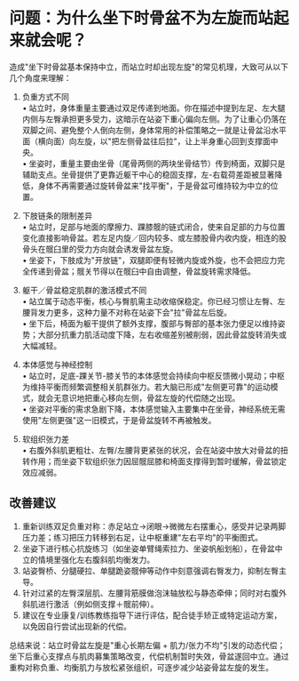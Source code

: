 # 问题：为什么坐下时骨盆不为左旋而站起来就会呢？

造成"坐下时骨盆基本保持中立，而站立时却出现左旋"的常见机理，大致可从以下几个角度来理解：

1. 负重方式不同  
   • 站立时，身体重量主要通过双足传递到地面。你在描述中提到左足、左大腿内侧与左臀承担更多受力，这暗示在站姿下重心偏向左侧。为了让重心仍落在双脚之间、避免整个人倒向左侧，身体常用的补偿策略之一就是让骨盆沿水平面（横向面）向左旋，以"把左侧骨盆往后拉"，让上半身重心回到支撑面中央。  
   • 坐姿时，重量主要由坐骨（尾骨两侧的两块坐骨结节）传到椅面，双脚只是辅助支点。坐骨提供了更靠近躯干中心的稳固支撑，左-右载荷差距被显著降低，身体不再需要通过旋转骨盆来"找平衡"，于是骨盆可维持较为中立的位置。

2. 下肢链条的限制差异  
   • 站立时，足部与地面的摩擦力、踝膝髋的链式闭合，使来自足部的力与位置变化直接影响骨盆。若左足内旋／回内较多、或左膝股骨内收内旋，相连的股骨头在髋臼里的受力方向就会诱发骨盆左旋。  
   • 坐姿下，下肢成为"开放链"，双腿即便有轻微内旋或外旋，也不会把应力完全传递到骨盆；髋关节得以在髋臼中自由调整，骨盆旋转需求降低。

3. 躯干／骨盆稳定肌群的激活模式不同  
   • 站立属于动态平衡，核心与臀肌需主动收缩保稳定。你已经习惯让左臀、左腰背发力更多，这种力量不对称在站姿下会"拉"骨盆左后旋。  
   • 坐下后，椅面为躯干提供了额外支撑，腹部与臀部的基本张力便足以维持姿势；大部分抗重力肌活动度下降，左右收缩差别被削弱，因此骨盆旋转消失或大幅减轻。

4. 本体感觉与神经控制  
   • 站立时，足底-踝关节-膝关节的本体感觉会持续向中枢反馈微小晃动；中枢为维持平衡而频繁调整相关肌群张力。若大脑已形成"左侧更可靠"的运动模式，就会无意识地把重心移向左侧，骨盆左旋的代偿随之出现。  
   • 坐姿对平衡的需求急剧下降，本体感觉输入主要集中在坐骨，神经系统无需使用"左侧更强"这一旧模式，于是骨盆旋转不再被触发。

5. 软组织张力差  
   • 右腹外斜肌更粗壮、左臀/左腰背更紧张的状况，会在站姿中放大对骨盆的扭转作用；而坐姿下软组织张力因屈髋屈膝和椅面支撑得到暂时缓解，骨盆锁定效应减弱。

## 改善建议

1. 重新训练双足负重对称：赤足站立→闭眼→微微左右摆重心，感受并记录两脚压力差；练习把压力转移到右足，让中枢重建"左右平均"的平衡图式。  
2. 坐姿下进行核心抗旋练习（如坐姿单臂绳索拉力、坐姿帆船划船），在骨盆中立的情境里强化左右腹斜肌均衡发力。  
3. 站姿臀桥、分腿硬拉、单腿跪姿髋伸等动作中刻意强调右臀发力，抑制左臀主导。  
4. 针对过紧的左臀深层肌、左腰背筋膜做泡沫轴放松与静态牵伸；同时对右腹外斜肌进行激活（例如侧支撑＋髋前伸）。  
5. 建议在专业康复/训练教练指导下进行评估，配合徒手矫正或特定运动方案，以免因自行尝试出现新的代偿。

总结来说：站立时骨盆左旋是"重心长期左偏 + 肌力/张力不均"引发的动态代偿；坐下后重心支撑点与肌肉募集策略改变，代偿机制暂时失效，骨盆遂回中立。通过重构对称负重、均衡肌力与放松紧张组织，可逐步减少站姿骨盆左旋的发生。
